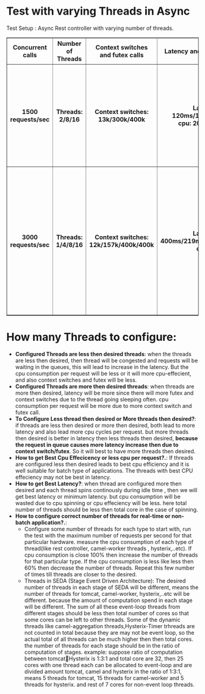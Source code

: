 

# Test with varying Threads in Async

Test Setup :  Async Rest controller with varying number of threads.

<table border=1>
<tr>
<th> Concurrent calls </th>
<th> Number of Threads </th>
<th>  Context switches and futex calls </th>
<th>  Latency and CPU utilization </th>
<th> Description </th>
</tr>
<tr>
<th> 1500 requests/sec </th>
<th> Threads: 2/8/16 </th>
<th>  Context switches: 13k/300k/400k </th>
<th>  Latency:  120ms/135ms/145ms <br> cpu:  200/300/400  </th>
<th> Threads 8,16: Threads are more then desired. <br> Threads-2: close to desired number. <br> Best performance for 2 threads. </th>
</tr>
<tr>
<th> 3000 requests/sec </th>
<th> Threads: 1/4/8/16 </th>
<th>  Context switches: <br> 12k/157k/400k/400k </th>
<th>  Latency:  400ms/219ms/260ms/300ms <br> cpu:  -  </th>
<th> Threads-8,16: These threads are more then desired. <br> Threads -1: The threads are less then desired.<br> Threads-4: These threads are close to desired number.<br>  Best performance for 4 threads. </th>
</tr>
</table>


# How many Threads to configure:
  - **Configured Threads are less then desired threads**: when the threads are less then desired, then thread will be congested and requests will be waiting in the queues, this will lead to increase in the latency. But the cpu consumption per request will be less or it will more cpu-effecient, and also context switches and futex will be less.
  - **Configured Threads are more then desired threads**: when threads are more then desired, latency will be more since there will more futex and context switches due to the thread going sleeping often. cpu consumption per request will be more  due to more context switch and futex call.
  - **To Configure Less thread then desired or More threads then desired?**: if threads are less then desired or more then desired, both lead to more latency and also lead more cpu cycles per request. but more threads then desired is better in latency then less threads then desired, **because the request in queue causes more latency increase then due to context switch/futex**. So it will best to have more threads then desired.
  - **How to get Best Cpu Effecicency or less cpu per request?.**: If  threads are configured less then desired leads to best cpu efficiency and it is well suitable for batch type of applications. The threads with best CPU effeciency may not be best in latency.
  - **How to get Best Latency?**: when thread are configured more then desired and each thread spins continously during idle time , then we will get best latency or minimum latency. but cpu consumption will be wasted due to cpu spinning or cpu effeciency will be less. here total number of threads should be less then total core in the case of spinning.
  - **How to configure correct number of threads for real-time or non-batch application?.**: 
    - Configure some number of threads for each type to start with, run the test with the maximum number of requests per second for that particular hardware. measure the cpu consumption of each type of thread(like rest controller, camel-worker threads , hysterix,..etc). If cpu consumption is close 100% then increase the number of threads for that particular type. If the cpu consumption is less like less then 60% then decrease the number of threads. Repeat this few number of times till threads are closer to the desired.
    - Threads in SEDA (Stage Event Driven Architecture): The desired number of threads in each stage of SEDA will be different, means the number of threads for tomcat, camel-worker, hysterix,..etc will be different. because the amount of computation spend in each stage will be different. The sum of all these event-loop threads from different stages should be less then total number of cores so that some cores can be left to other threads. Some of the dynamic threads like camel-aggregation threads,Hysterix-Timer trhreads are not counted in total because they are may not be event loop, so the actual total of all threads can be much higher then then total cores. the number of threads for each stage should be in the ratio of computation of stages. example: suppose ratio of computation between tomcat:camel:Hysterix is 1:3:1 and total core are 32, then 25 cores with one thread each can be allocated to event-loop and are divided amount tomcat, camel and hysterix in the ratio of 1:3:1, means 5 threads for tomcat, 15 threads for camel-worker and 5 threads for hysterix. and rest of 7 cores for non-event loop threads. 
   
  

